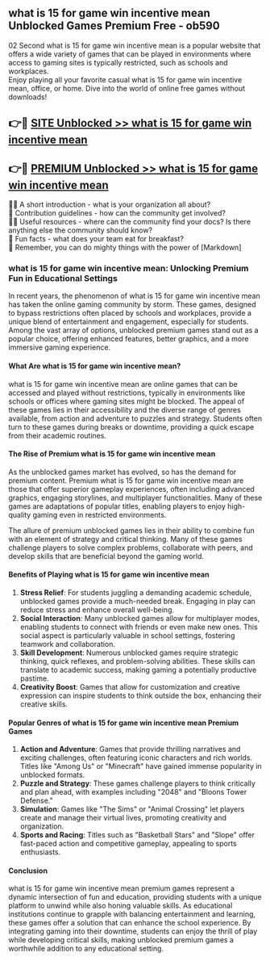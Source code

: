 ## what is 15 for game win incentive mean Unblocked Games Premium Free - ob590

02 Second what is 15 for game win incentive mean is a popular website that offers a wide variety of games that can be played in environments where access to gaming sites is typically restricted, such as schools and workplaces.  
Enjoy playing all your favorite casual what is 15 for game win incentive mean, office, or home. Dive into the world of online free games without downloads!

## 👉🔴 [SITE Unblocked >> what is 15 for game win incentive mean](http://freeplayer.one?title=what_is_15_for_game_win_incentive_mean&ref=13D)

## 👉🔴 [PREMIUM Unblocked >> what is 15 for game win incentive mean](http://freeplayer.one?title=what_is_15_for_game_win_incentive_mean&ref=13D)

🙋‍♀️ A short introduction - what is your organization all about?  
🌈 Contribution guidelines - how can the community get involved?  
👩‍💻 Useful resources - where can the community find your docs? Is there anything else the community should know?  
🍿 Fun facts - what does your team eat for breakfast?  
🧙 Remember, you can do mighty things with the power of [Markdown]

### what is 15 for game win incentive mean: Unlocking Premium Fun in Educational Settings

In recent years, the phenomenon of what is 15 for game win incentive mean has taken the online gaming community by storm. These games, designed to bypass restrictions often placed by schools and workplaces, provide a unique blend of entertainment and engagement, especially for students. Among the vast array of options, unblocked premium games stand out as a popular choice, offering enhanced features, better graphics, and a more immersive gaming experience.

#### What Are what is 15 for game win incentive mean?

what is 15 for game win incentive mean are online games that can be accessed and played without restrictions, typically in environments like schools or offices where gaming sites might be blocked. The appeal of these games lies in their accessibility and the diverse range of genres available, from action and adventure to puzzles and strategy. Students often turn to these games during breaks or downtime, providing a quick escape from their academic routines.

#### The Rise of Premium what is 15 for game win incentive mean

As the unblocked games market has evolved, so has the demand for premium content. Premium what is 15 for game win incentive mean are those that offer superior gameplay experiences, often including advanced graphics, engaging storylines, and multiplayer functionalities. Many of these games are adaptations of popular titles, enabling players to enjoy high-quality gaming even in restricted environments.

The allure of premium unblocked games lies in their ability to combine fun with an element of strategy and critical thinking. Many of these games challenge players to solve complex problems, collaborate with peers, and develop skills that are beneficial beyond the gaming world.

#### Benefits of Playing what is 15 for game win incentive mean

1.  **Stress Relief**: For students juggling a demanding academic schedule, unblocked games provide a much-needed break. Engaging in play can reduce stress and enhance overall well-being.
2.  **Social Interaction**: Many unblocked games allow for multiplayer modes, enabling students to connect with friends or even make new ones. This social aspect is particularly valuable in school settings, fostering teamwork and collaboration.
3.  **Skill Development**: Numerous unblocked games require strategic thinking, quick reflexes, and problem-solving abilities. These skills can translate to academic success, making gaming a potentially productive pastime.
4.  **Creativity Boost**: Games that allow for customization and creative expression can inspire students to think outside the box, enhancing their creative skills.

#### Popular Genres of what is 15 for game win incentive mean Premium Games

1.  **Action and Adventure**: Games that provide thrilling narratives and exciting challenges, often featuring iconic characters and rich worlds. Titles like "Among Us" or "Minecraft" have gained immense popularity in unblocked formats.
2.  **Puzzle and Strategy**: These games challenge players to think critically and plan ahead, with examples including "2048" and "Bloons Tower Defense."
3.  **Simulation**: Games like "The Sims" or "Animal Crossing" let players create and manage their virtual lives, promoting creativity and organization.
4.  **Sports and Racing**: Titles such as "Basketball Stars" and "Slope" offer fast-paced action and competitive gameplay, appealing to sports enthusiasts.

#### Conclusion

what is 15 for game win incentive mean premium games represent a dynamic intersection of fun and education, providing students with a unique platform to unwind while also honing valuable skills. As educational institutions continue to grapple with balancing entertainment and learning, these games offer a solution that can enhance the school experience. By integrating gaming into their downtime, students can enjoy the thrill of play while developing critical skills, making unblocked premium games a worthwhile addition to any educational setting.